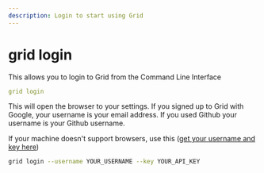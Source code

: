 ```yaml
---
description: Login to start using Grid
---
```


# grid login

This allows you to login to Grid from the Command Line Interface

```yaml
grid login
```

This will open the browser to your settings. If you signed up to Grid with Google, your username is your email address. If you used Github your username is your Github username.

If your machine doesn't support browsers, use this ([get your username and key here](https://platform.grid.ai/#/settings?tabId=apikey))

```bash
grid login --username YOUR_USERNAME --key YOUR_API_KEY
```
